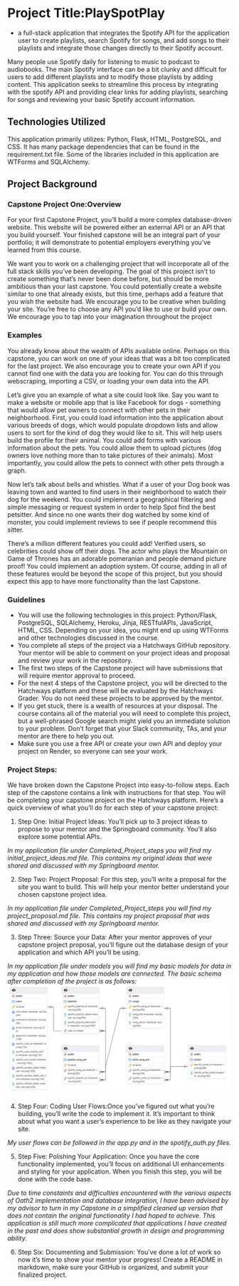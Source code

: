 # Project Title:PlaySpotPlay
- a full-stack application that integrates the Spotify API for the application user to create playlists, search Spotify for songs, and add songs to their playlists and integrate those changes directly to their Spotify account.

Many people use Spotify daily for listening to music to podcast to audiobooks. The main Spotify interface can be a bit clunky and difficult for users to add different playlists and to modify those playlists by adding content. This application seeks to streamline this process by integrating with the spotify API and providing clear links for adding playlists, searching for songs and reviewing your basic Spotify account information.

## Technologies Utilized

This application primarily utilizes: Python, Flask, HTML, PostgreSQL, and CSS. It has many package dependencies that can be found in the requirement.txt file. Some of the libraries included in this application are WTForms and SQLAlchemy.

## Project Background
### Capstone Project One:Overview

For your first Capstone Project, you’ll build a more complex database-driven website. This website will be powered either an external API or an API that you build yourself. Your finished capstone will be an integral part of your portfolio; it will demonstrate to potential employers everything you’ve learned from this course.

We want you to work on a challenging project that will incorporate all of the full stack skills you’ve been developing. The goal of this project isn’t to create something that’s never been done before, but should be more ambitious than your last capstone. You could potentially create a website similar to one that already exists, but this time, perhaps add a feature that you wish the website had. We encourage you to be creative when building your site. You’re free to choose any API you’d like to use or build your own. We encourage you to tap into your imagination throughout the project

### Examples
You already know about the wealth of APIs available online. Perhaps on this capstone, you can work on one of your ideas that was a bit too complicated for the last project. We also encourage you to create your own API if you cannot find one with the data you are looking for. You can do this through webscraping, importing a CSV, or loading your own data into the API.

Let’s give you an example of what a site could look like. Say you want to make a website or mobile app that is like Facebook for dogs - something that would allow pet owners to connect with other pets in their neighborhood. First, you could load information into the application about various breeds of dogs, which would populate dropdown lists and allow users to sort for the kind of dog they would like to sit. This will help users build the profile for their animal. You could add forms with various information about the pets. You could allow them to upload pictures (dog owners love nothing more than to take pictures of their animals). Most importantly, you could allow the pets to connect with other pets through a graph.

Now let’s talk about bells and whistles. What if a user of your Dog book was leaving town and wanted to find users in their neighborhood to watch their dog for the weekend. You could implement a geographical filtering and simple messaging or request system in order to help Spot find the best petsitter. And since no one wants their dog watched by some kind of monster, you could implement reviews to see if people recommend this sitter.

There’s a million different features you could add! Verified users, so celebrities could show off their dogs. The actor who plays the Mountain on Game of Thrones has an adorable pomeranian and people demand picture proof! You could implement an adoption system. Of course, adding in all of these features would be beyond the scope of this project, but you should expect this app to have more functionality than the last Capstone.
 
### Guidelines
- You will use the following technologies in this project: Python/Flask, PostgreSQL, SQLAlchemy, Heroku, Jinja, RESTfulAPIs, JavaScript, HTML, CSS. Depending on your idea, you might end up using WTForms and other technologies discussed in the course.
- You complete all steps of the project via a Hatchways GitHub repository. Your mentor will be able to comment on your project ideas and proposal and review your work in the repository.
- The first two steps of the Capstone project will have submissions that will require mentor approval to proceed.
- For the next 4 steps of the Capstone project, you will be directed to the Hatchways platform and these will be evaluated by the Hatchways Grader. You do not need these projects to be approved by the mentor.
- If you get stuck, there is a wealth of resources at your disposal. The course contains all of the material you will need to complete this project, but a well-phrased Google search might yield you an immediate solution to your problem. Don’t forget that your Slack community, TAs, and your mentor are there to help you out.
- Make sure you use a free API or create your own API and deploy your project on Render, so everyone can see your work.

### Project Steps:
We have broken down the Capstone Project into easy-to-follow steps. Each step of the capstone contains a link with instructions for that step. You will be completing your capstone project on the Hatchways platform. Here’s a quick overview of what you’ll do for each step of your capstone project:

1. Step One: Initial Project Ideas: You’ll pick up to 3 project ideas to propose to your mentor and the Springboard community. You’ll also explore some potential APIs.

*In my application file under Completed_Project_steps you will find my initial_project_ideas.md file. This contains my original ideas that were shared and discussed with my Springboard mentor.*

2. Step Two: Project Proposal: For this step, you’ll write a proposal for the site you want to build. This will help your mentor better understand your chosen capstone project idea.

*In my application file under Completed_Project_steps you will find my project_proposal.md file. This contains my project proposal that was shared and discussed with my Springboard mentor.*

3. Step Three: Source your Data: After your mentor approves of your capstone project proposal, you’ll figure out the database design of your application and which API you’ll be using.

*In my application file under models you will find my basic models for data in my application and how those models are connected. The basic schema after completion of the project is as follows:![PlaySpotPlay Database Schema](/static/images/playspotplay_database_schema.png)*

4. Step Four: Coding User Flows:Once you’ve figured out what you’re building, you’ll write the code to implement it. It’s important to think about what you want a user’s experience to be like as they navigate your site.

*My user flows can be followed in the app.py and in the spotify_auth.py files.*

5. Step Five: Polishing Your Application: Once you have the core functionality implemented, you’ll focus on additional UI enhancements and styling for your application. When you finish this step, you will be done with the code base.

*Due to time constaints and difficulties encountered with the various aspects of Oath2 implementation and database integration, I have been advised by my advisor to turn in my Capstone in a simplified cleaned up version that does not contain the original functionality I had hoped to achieve. This application is still much more complicated that applications I have created in the past and does show substantial growth in design and programming ability.*

6. Step Six: Documenting and Submission: You’ve done a lot of work so now it’s time to show your mentor your progress! Create a README in markdown, make sure your GitHub is organized, and submit your finalized project.